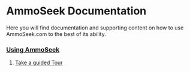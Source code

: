 <!-- TITLE: Home -->
<!-- SUBTITLE: Welcome the AmmoSeek.com documentation -->

# AmmoSeek Documentation
Here you will find documentation and supporting content on how to use AmmoSeek.com to the best of its ability.

### [Using AmmoSeek](user-guide)

1. [Take a guided Tour](/user-guide/site-tour)